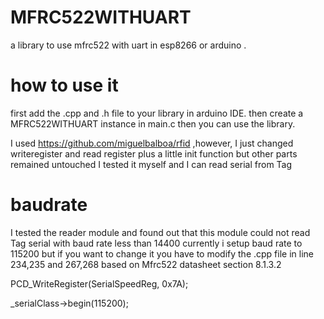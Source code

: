 # MFRC522WITHUART
a library to use mfrc522 with uart in esp8266 or arduino .

# how to use it

first add the .cpp and .h file to your library in arduino IDE. then create a MFRC522WITHUART instance in main.c
then you can use the library.

I used https://github.com/miguelbalboa/rfid ,however, I just changed writeregister and read register plus a little init function but other parts remained untouched
I tested it myself and I can read serial from Tag

# baudrate

I tested the reader module and found out that this module could not read Tag serial with baud rate less than 14400 
currently i setup baud rate to 115200 but if you want to change it you have to modify the .cpp file in line 234,235 and 267,268
based on Mfrc522 datasheet section 8.1.3.2

PCD_WriteRegister(SerialSpeedReg, 0x7A);

_serialClass->begin(115200);

